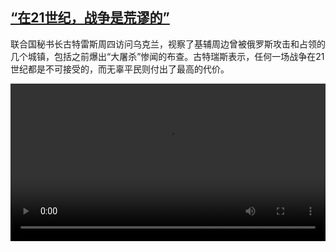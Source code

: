 <!--1651153625000-->
[“在21世纪，战争是荒谬的”](https://www.dw.com/zh/%E2%80%9C%E5%9C%A821%E4%B8%96%E7%BA%AA%EF%BC%8C%E6%88%98%E4%BA%89%E6%98%AF%E8%8D%92%E8%B0%AC%E7%9A%84%E2%80%9D/a-61625075)
------

<p>联合国秘书长古特雷斯周四访问乌克兰，视察了基辅周边曾被俄罗斯攻击和占领的几个城镇，包括之前爆出“大屠杀”惨闻的布查。古特瑞斯表示，任何一场战争在21世纪都是不可接受的，而无辜平民则付出了最高的代价。</small></p><video src="https://tvdownloaddw-a.akamaihd.net/dwtv_video/flv/vdt_zh/2022/bchi220428_001_bchi_220428_guterres_01r_sd_avc.mp4" controls style="width:100%"></video>
